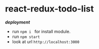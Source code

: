 # react-redux-todo-list
***deployment***
- run `npm i ` for install module.
- run `npm start` 
- look at url `http://localhost:3000`